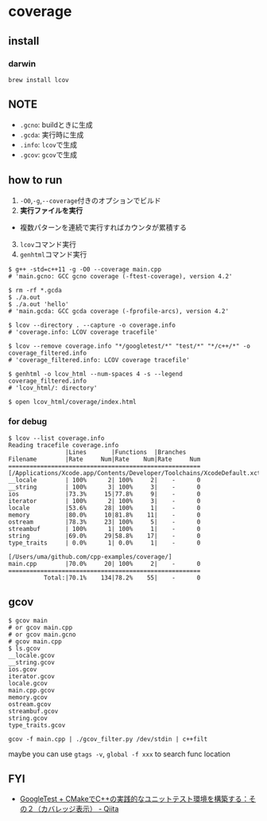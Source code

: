 # coverage

## install
### darwin
```
brew install lcov
```

## NOTE
* `.gcno`: buildときに生成
* `.gcda`: 実行時に生成
* `.info`: `lcov`で生成
* `.gcov`: `gcov`で生成

## how to run
1. `-O0`,`-g`,`--coverage`付きのオプションでビルド
2. __実行ファイルを実行__
  * 複数パターンを連続で実行すればカウンタが累積する
3. `lcov`コマンド実行
4. `genhtml`コマンド実行

```
$ g++ -std=c++11 -g -O0 --coverage main.cpp
# 'main.gcno: GCC gcno coverage (-ftest-coverage), version 4.2'

$ rm -rf *.gcda
$ ./a.out
$ ./a.out 'hello'
# 'main.gcda: GCC gcda coverage (-fprofile-arcs), version 4.2'

$ lcov --directory . --capture -o coverage.info
# 'coverage.info: LCOV coverage tracefile'

$ lcov --remove coverage.info "*/googletest/*" "test/*" "*/c++/*" -o coverage_filtered.info
# 'coverage_filtered.info: LCOV coverage tracefile'

$ genhtml -o lcov_html --num-spaces 4 -s --legend coverage_filtered.info
# 'lcov_html/: directory'

$ open lcov_html/coverage/index.html
```

### for debug
```
$ lcov --list coverage.info
Reading tracefile coverage.info
                |Lines       |Functions  |Branches    
Filename        |Rate     Num|Rate    Num|Rate     Num
======================================================
[/Applications/Xcode.app/Contents/Developer/Toolchains/XcodeDefault.xctoolchain/usr/include/c++/v1/]
__locale        | 100%      2| 100%     2|    -      0
__string        | 100%      3| 100%     3|    -      0
ios             |73.3%     15|77.8%     9|    -      0
iterator        | 100%      2| 100%     3|    -      0
locale          |53.6%     28| 100%     1|    -      0
memory          |80.0%     10|81.8%    11|    -      0
ostream         |78.3%     23| 100%     5|    -      0
streambuf       | 100%      1| 100%     1|    -      0
string          |69.0%     29|58.8%    17|    -      0
type_traits     | 0.0%      1| 0.0%     1|    -      0

[/Users/uma/github.com/cpp-examples/coverage/]
main.cpp        |70.0%     20| 100%     2|    -      0
======================================================
          Total:|70.1%    134|78.2%    55|    -      0
```

## gcov
```
$ gcov main
# or gcov main.cpp
# or gcov main.gcno
# gcov main.cpp
$ ls.gcov
__locale.gcov
__string.gcov
ios.gcov
iterator.gcov
locale.gcov
main.cpp.gcov
memory.gcov
ostream.gcov
streambuf.gcov
string.gcov
type_traits.gcov
```

```
gcov -f main.cpp | ./gcov_filter.py /dev/stdin | c++filt
```

maybe you can use `gtags -v`, `global -f xxx` to search func location


## FYI
* [GoogleTest \+ CMakeでC\+\+の実践的なユニットテスト環境を構築する：その２（カバレッジ表示） \- Qiita]( https://qiita.com/imasaaki/items/0021d1ef14660184f396 )

